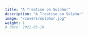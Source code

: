 ```yaml
---
title: "A Treatise on Sulphur"
description: "A Treatise on Sulphur"
image: "/covers/sulphur.jpg"
weight: 1
# date: 2022-05-18
---
```


